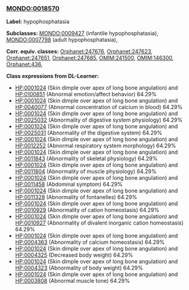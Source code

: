 
### [MONDO:0018570](http://purl.obolibrary.org/obo/MONDO_0018570)
**Label:** hypophosphatasia

**Subclasses:** [MONDO:0009427](http://purl.obolibrary.org/obo/MONDO_0009427) (infantile hypophosphatasia), [MONDO:0007798](http://purl.obolibrary.org/obo/MONDO_0007798) (adult hypophosphatasia), 

**Corr. equiv. classes:** [Orphanet:247676](http://www.orpha.net/ORDO/Orphanet_247676), [Orphanet:247623](http://www.orpha.net/ORDO/Orphanet_247623), [Orphanet:247651](http://www.orpha.net/ORDO/Orphanet_247651), [Orphanet:247685](http://www.orpha.net/ORDO/Orphanet_247685), [OMIM:241500](http://purl.obolibrary.org/obo/OMIM_241500), [OMIM:146300](http://purl.obolibrary.org/obo/OMIM_146300), [Orphanet:436](http://www.orpha.net/ORDO/Orphanet_436), 

**Class expressions from DL-Learner:**

- [HP:0001024](http://purl.obolibrary.org/obo/HP_0001024) (Skin dimple over apex of long bone angulation) and [HP:0100851](http://purl.obolibrary.org/obo/HP_0100851) (Abnormal emotion/affect behavior) 64.29%
- [HP:0001024](http://purl.obolibrary.org/obo/HP_0001024) (Skin dimple over apex of long bone angulation) and [HP:0040077](http://purl.obolibrary.org/obo/HP_0040077) (Abnormal concentration of calcium in blood) 64.29%
- [HP:0001024](http://purl.obolibrary.org/obo/HP_0001024) (Skin dimple over apex of long bone angulation) and [HP:0025032](http://purl.obolibrary.org/obo/HP_0025032) (Abnormality of digestive system physiology) 64.29%
- [HP:0001024](http://purl.obolibrary.org/obo/HP_0001024) (Skin dimple over apex of long bone angulation) and [HP:0025031](http://purl.obolibrary.org/obo/HP_0025031) (Abnormality of the digestive system) 64.29%
- [HP:0001024](http://purl.obolibrary.org/obo/HP_0001024) (Skin dimple over apex of long bone angulation) and [HP:0012252](http://purl.obolibrary.org/obo/HP_0012252) (Abnormal respiratory system morphology) 64.29%
- [HP:0001024](http://purl.obolibrary.org/obo/HP_0001024) (Skin dimple over apex of long bone angulation) and [HP:0011843](http://purl.obolibrary.org/obo/HP_0011843) (Abnormality of skeletal physiology) 64.29%
- [HP:0001024](http://purl.obolibrary.org/obo/HP_0001024) (Skin dimple over apex of long bone angulation) and [HP:0011804](http://purl.obolibrary.org/obo/HP_0011804) (Abnormality of muscle physiology) 64.29%
- [HP:0001024](http://purl.obolibrary.org/obo/HP_0001024) (Skin dimple over apex of long bone angulation) and [HP:0011458](http://purl.obolibrary.org/obo/HP_0011458) (Abdominal symptom) 64.29%
- [HP:0001024](http://purl.obolibrary.org/obo/HP_0001024) (Skin dimple over apex of long bone angulation) and [HP:0011328](http://purl.obolibrary.org/obo/HP_0011328) (Abnormality of fontanelles) 64.29%
- [HP:0001024](http://purl.obolibrary.org/obo/HP_0001024) (Skin dimple over apex of long bone angulation) and [HP:0010929](http://purl.obolibrary.org/obo/HP_0010929) (Abnormality of cation homeostasis) 64.29%
- [HP:0001024](http://purl.obolibrary.org/obo/HP_0001024) (Skin dimple over apex of long bone angulation) and [HP:0010927](http://purl.obolibrary.org/obo/HP_0010927) (Abnormality of divalent inorganic cation homeostasis) 64.29%
- [HP:0001024](http://purl.obolibrary.org/obo/HP_0001024) (Skin dimple over apex of long bone angulation) and [HP:0004363](http://purl.obolibrary.org/obo/HP_0004363) (Abnormality of calcium homeostasis) 64.29%
- [HP:0001024](http://purl.obolibrary.org/obo/HP_0001024) (Skin dimple over apex of long bone angulation) and [HP:0004325](http://purl.obolibrary.org/obo/HP_0004325) (Decreased body weight) 64.29%
- [HP:0001024](http://purl.obolibrary.org/obo/HP_0001024) (Skin dimple over apex of long bone angulation) and [HP:0004323](http://purl.obolibrary.org/obo/HP_0004323) (Abnormality of body weight) 64.29%
- [HP:0001024](http://purl.obolibrary.org/obo/HP_0001024) (Skin dimple over apex of long bone angulation) and [HP:0003808](http://purl.obolibrary.org/obo/HP_0003808) (Abnormal muscle tone) 64.29%


